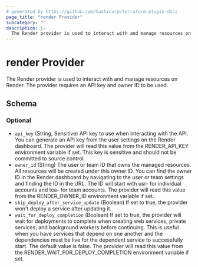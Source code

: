 ```yaml
---
# generated by https://github.com/hashicorp/terraform-plugin-docs
page_title: "render Provider"
subcategory: ""
description: |-
  The Render provider is used to interact with and manage resources on Render. The provider requires an API key and owner ID to be used.
---
```


# render Provider

The Render provider is used to interact with and manage resources on Render. The provider requires an API key and owner ID to be used.



<!-- schema generated by tfplugindocs -->
## Schema

### Optional

- `api_key` (String, Sensitive) API key to use when interacting with the API. You can generate an API key from the user settings on the Render dashboard. The provider will read this value from the RENDER_API_KEY environment variable if set. This key is sensitive and should not be committed to source control.
- `owner_id` (String) The user or team ID that owns the managed resources. All resources will be created under this owner ID. You can find the owner ID in the Render dashboard by navigating to the user or team settings and finding the ID in the URL. The ID will start with usr- for individual accounts and tea- for team accounts. The provider will read this value from the RENDER_OWNER_ID environment variable if set.
- `skip_deploy_after_service_update` (Boolean) If set to true, the provider won't deploy a service after updating it.
- `wait_for_deploy_completion` (Boolean) If set to true, the provider will wait for deployments to complete when creating web services, private services, and background workers before continuing. This is useful when you have services that depend on one another and the dependencies must be live for the dependent service to successfully start. The default value is false. The provider will read this value from the RENDER_WAIT_FOR_DEPLOY_COMPLETION environment variable if set.

